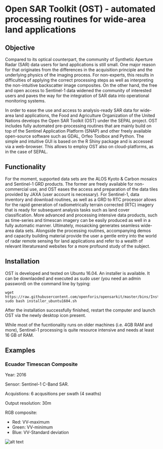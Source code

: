 # Open SAR Toolkit (OST) - automated processing routines for wide-area land applications

## Objective 

Compared to its optical counterpart, the community of Synthetic Aperture Radar (SAR) data users for land applications is still small. One major reason for that originates from the differences in the acquisition principle and the underlying physics of the imaging process. For non-experts, this results in difficulties of applying the correct processing steps as well as interpreting the non-intuitive backscatter image composites. On the other hand, the free and open access to Sentinel-1 data widened the community of interested users and paves the way for the integration of SAR data into operational monitoring systems.

In order to ease the use and access to analysis-ready SAR data for wide-area land applications, the Food and Agriculture Organization of the United Nations develops the Open SAR Toolkit (OST) under the SEPAL project. OST includes fully automated pre-processing routines that are mainly build on top of the Sentinel Application Platform (SNAP) and other freely available open-source software such as GDAL, Orfeo Toolbox and Python. The simple and intuitive GUI is based on the R Shiny package and is accessed via a web-browser. This allows to employ OST also on cloud-platforms, as in the case of SEPAL.

## Functionality

For the moment, supported data sets are the ALOS Kyoto & Carbon mosaics and Sentinel-1 GRD products. The former are freely available for non-commercial use, and OST eases the access and preparation of the data tiles provided by JAXA (user account is necessary). For Sentinel-1, data inventory and download routines, as well as a GRD to RTC processor allows for the rapid generation of radiometrically terrain corrected (RTC) imagery that is ready for subsequent analysis tasks such as land cover classification. More advanced and processing intensive data products, such as time-series and timescan imagery can be easily produced as well in a fully automatic manner. Ultimately, mosaicking generates seamless wide-area data sets. Alongside the processing routines, accompanying demos and capacity building material provide the user a gentle entry into the world of radar remote sensing for land applications and refer to a wealth of relevant literatureand websites for a more profound study of the subject.

## Installation

OST is developed and tested on Ubuntu 16.04. An installer is available. 
It can be downlaoded and executed as sudo user (you need an admin password) on the command line by typing:
```
wget https://raw.githubusercontent.com/openforis/opensarkit/master/bins/Install_OST/installer_ubuntu1604.sh
sudo bash installer_ubuntu1604.sh
```
After the installation successfully finished, restart the computer and launch OST via the newly desktop icon present. 

While most of the fucntionality runs on older machines (i.e. 4GB RAM and more), Sentinel-1 processing is quite resource intensive and needs at least 16 GB of RAM. 

## Examples

### Ecuador Timescan Composite

Year: 2016

Sensor: Sentinel-1 C-Band SAR.

Acquistions: 6 acqusitions per swath (4 swaths)

Output resolution: 30m

RGB composite: 
  - Red: VV-maximum
  - Green: VV-minimum
  - Blue: VV-Standard deviation

![alt text](https://github.com/openforis/opensarkit/raw/master/shiny/www/ecuador_VV_max_min_std.png)
